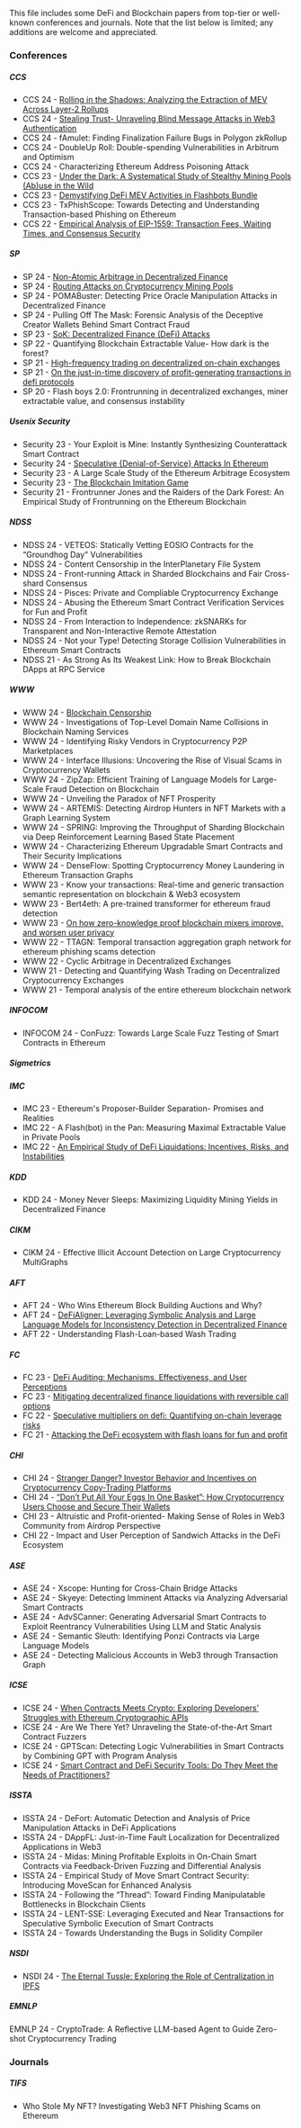 This file includes some DeFi and Blockchain papers from top-tier or well-known conferences and journals. Note that the list below is limited; any additions are welcome and appreciated.



### Conferences

##### CCS

* CCS 24 - [Rolling in the Shadows: Analyzing the Extraction of MEV Across Layer-2 Rollups](https://arxiv.org/pdf/2405.00138)
* CCS 24 - [Stealing Trust- Unraveling Blind Message Attacks in Web3 Authentication](https://arxiv.org/abs/2406.00523)
* CCS 24 - fAmulet: Finding Finalization Failure Bugs in Polygon zkRollup
* CCS 24 - DoubleUp Roll: Double-spending Vulnerabilities in Arbitrum and Optimism
* CCS 24 - Characterizing Ethereum Address Poisoning Attack
* CCS 23 - [Under the Dark: A Systematical Study of Stealthy Mining Pools (Ab)use in the Wild](https://dl.acm.org/doi/pdf/10.1145/3576915.3616677)
* CCS 23 - [Demystifying DeFi MEV Activities in Flashbots Bundle](https://dl.acm.org/doi/pdf/10.1145/3576915.3616590)
* CCS 23 - TxPhishScope: Towards Detecting and Understanding Transaction-based Phishing on Ethereum
* CCS 22 - [Empirical Analysis of EIP-1559: Transaction Fees, Waiting Times, and Consensus Security](https://dl.acm.org/doi/abs/10.1145/3548606.3559341)

##### SP 

* SP 24 - [Non-Atomic Arbitrage in Decentralized Finance](https://www.computer.org/csdl/proceedings-article/sp/2024/313000a224/1WPcYNItiZW)
* SP 24 - [Routing Attacks on Cryptocurrency Mining Pools](https://ieeexplore.ieee.org/iel8/10646615/10646598/10646806.pdf)
* SP 24 - POMABuster: Detecting Price Oracle Manipulation Attacks in Decentralized Finance
* SP 24 - Pulling Off The Mask: Forensic Analysis of the Deceptive Creator Wallets Behind Smart Contract Fraud
* SP 23 - [SoK: Decentralized Finance (DeFi) Attacks](https://ieeexplore.ieee.org/abstract/document/10179435/)
* SP 22 - Quantifying Blockchain Extractable Value- How dark is the forest?
* SP 21 - [High-frequency trading on decentralized on-chain exchanges](https://ieeexplore.ieee.org/abstract/document/9519421/)
* SP 21 - [On the just-in-time discovery of profit-generating transactions in defi protocols](https://ieeexplore.ieee.org/abstract/document/9519469/)
* SP 20 - Flash boys 2.0: Frontrunning in decentralized exchanges, miner extractable value, and consensus instability

##### Usenix Security 

* Security 23 - Your Exploit is Mine: Instantly Synthesizing Counterattack Smart Contract
* Security 24 - [Speculative {Denial-of-Service} Attacks In Ethereum](https://www.usenix.org/conference/usenixsecurity24/presentation/yaish)
* Security 23 - A Large Scale Study of the Ethereum Arbitrage Ecosystem
* Security 23 - [The Blockchain Imitation Game](https://www.usenix.org/conference/usenixsecurity23/presentation/qin)
* Security 21 - Frontrunner Jones and the Raiders of the Dark Forest: An Empirical Study of Frontrunning on the Ethereum Blockchain

##### NDSS 

* NDSS 24 - VETEOS: Statically Vetting EOSIO Contracts for the “Groundhog Day” Vulnerabilities
* NDSS 24 - Content Censorship in the InterPlanetary File System
* NDSS 24 - Front-running Attack in Sharded Blockchains and Fair Cross-shard Consensus
* NDSS 24 - Pisces: Private and Compliable Cryptocurrency Exchange
* NDSS 24 - Abusing the Ethereum Smart Contract Verification Services for Fun and Profit
* NDSS 24 - From Interaction to Independence: zkSNARKs for Transparent and Non-Interactive Remote Attestation
* NDSS 24 - Not your Type! Detecting Storage Collision Vulnerabilities in Ethereum Smart Contracts
* NDSS 21 - As Strong As Its Weakest Link: How to Break Blockchain DApps at RPC Service

##### WWW 

* WWW 24 - [Blockchain Censorship](https://dl.acm.org/doi/pdf/10.1145/3589334.3645431)
* WWW 24 - Investigations of Top-Level Domain Name Collisions in Blockchain Naming Services
* WWW 24 - Identifying Risky Vendors in Cryptocurrency P2P Marketplaces
* WWW 24 - Interface Illusions: Uncovering the Rise of Visual Scams in Cryptocurrency Wallets
* WWW 24 - ZipZap: Efficient Training of Language Models for Large-Scale Fraud Detection on Blockchain
* WWW 24 - Unveiling the Paradox of NFT Prosperity
* WWW 24 - ARTEMIS: Detecting Airdrop Hunters in NFT Markets with a Graph Learning System
* WWW 24 - SPRING: Improving the Throughput of Sharding Blockchain via Deep Reinforcement Learning Based State Placement
* WWW 24 - Characterizing Ethereum Upgradable Smart Contracts and Their Security Implications
* WWW 24 - DenseFlow: Spotting Cryptocurrency Money Laundering in Ethereum Transaction Graphs
* WWW 23 - Know your transactions: Real-time and generic transaction semantic representation on blockchain \& Web3 ecosystem
* WWW 23 - Bert4eth: A pre-trained transformer for ethereum fraud detection
* WWW 23 - [On how zero-knowledge proof blockchain mixers improve, and worsen user privacy](https://dl.acm.org/doi/pdf/10.1145/3543507.3583217)
* WWW 22 - TTAGN: Temporal transaction aggregation graph network for ethereum phishing scams detection
* WWW 22 - Cyclic Arbitrage in Decentralized Exchanges
* WWW 21 - Detecting and Quantifying Wash Trading on Decentralized Cryptocurrency Exchanges
* WWW 21 - Temporal analysis of the entire ethereum blockchain network

##### INFOCOM

* INFOCOM 24 - ConFuzz: Towards Large Scale Fuzz Testing of Smart Contracts in Ethereum

##### Sigmetrics 

##### IMC 

* IMC 23 - Ethereum's Proposer-Builder Separation- Promises and Realities
* IMC 22 - A Flash(bot) in the Pan: Measuring Maximal Extractable Value in Private Pools
* IMC 22 - [An Empirical Study of DeFi Liquidations: Incentives, Risks, and Instabilities](https://dl.acm.org/doi/pdf/10.1145/3487552.3487811)

##### KDD

* KDD 24 - Money Never Sleeps: Maximizing Liquidity Mining Yields in Decentralized Finance

##### CIKM

* CIKM 24 - Effective Illicit Account Detection on Large Cryptocurrency MultiGraphs

##### AFT

* AFT 24 - Who Wins Ethereum Block Building Auctions and Why?
* AFT 24 - [DeFiAligner: Leveraging Symbolic Analysis and Large Language Models for Inconsistency Detection in Decentralized Finance](https://drops.dagstuhl.de/entities/document/10.4230/LIPIcs.AFT.2024.7)
* AFT 22 - Understanding Flash-Loan-based Wash Trading

##### FC

* FC 23 - [DeFi Auditing: Mechanisms, Effectiveness, and User Perceptions](https://link.springer.com/chapter/10.1007/978-3-031-48806-1_21)
* FC 23 - [Mitigating decentralized finance liquidations with reversible call options](https://link.springer.com/chapter/10.1007/978-3-031-47754-6_20)
* FC 22 - [Speculative multipliers on defi: Quantifying on-chain leverage risks](https://link.springer.com/chapter/10.1007/978-3-031-18283-9_3)
* FC 21 - [Attacking the DeFi ecosystem with flash loans for fun and profit](https://link.springer.com/chapter/10.1007/978-3-662-64322-8_1?trk=public_post_comment-text)

##### CHI

* CHI 24 - [Stranger Danger? Investor Behavior and Incentives on Cryptocurrency Copy-Trading Platforms](https://dl.acm.org/doi/pdf/10.1145/3613904.3642715)
* CHI 24 - [“Don’t Put All Your Eggs In One Basket”: How Cryptocurrency Users Choose and Secure Their Wallets](https://dl.acm.org/doi/pdf/10.1145/3613904.3642534)
* CHI 23 - Altruistic and Profit-oriented- Making Sense of Roles in Web3 Community from Airdrop Perspective
* CHI 22 - Impact and User Perception of Sandwich Attacks in the DeFi Ecosystem

##### ASE

* ASE 24 - Xscope: Hunting for Cross-Chain Bridge Attacks
* ASE 24 - Skyeye: Detecting Imminent Attacks via Analyzing Adversarial Smart Contracts
* ASE 24 - AdvSCanner: Generating Adversarial Smart Contracts to Exploit Reentrancy Vulnerabilities Using LLM and Static Analysis
* ASE 24 - Semantic Sleuth: Identifying Ponzi Contracts via Large Language Models
* ASE 24 - Detecting Malicious Accounts in Web3 through Transaction Graph

##### ICSE 

* ICSE 24 - [When Contracts Meets Crypto: Exploring Developers’ Struggles with Ethereum Cryptographic APIs](https://dl.acm.org/doi/pdf/10.1145/3597503.3639131)
* ICSE 24 - Are We There Yet? Unraveling the State-of-the-Art Smart Contract Fuzzers
* ICSE 24 - GPTScan: Detecting Logic Vulnerabilities in Smart Contracts by Combining GPT with Program Analysis
* ICSE 24 - [Smart Contract and DeFi Security Tools: Do They Meet the Needs of Practitioners?](https://dl.acm.org/doi/abs/10.1145/3597503.3623302)

##### ISSTA

* ISSTA 24 - DeFort: Automatic Detection and Analysis of Price Manipulation Attacks in DeFi Applications
* ISSTA 24 - DAppFL: Just-in-Time Fault Localization for Decentralized Applications in Web3
* ISSTA 24 - Midas: Mining Profitable Exploits in On-Chain Smart Contracts via Feedback-Driven Fuzzing and Differential Analysis
* ISSTA 24 - Empirical Study of Move Smart Contract Security: Introducing MoveScan for Enhanced Analysis
* ISSTA 24 - Following the “Thread”: Toward Finding Manipulatable Bottlenecks in Blockchain Clients
* ISSTA 24 - LENT-SSE: Leveraging Executed and Near Transactions for Speculative Symbolic Execution of Smart Contracts
* ISSTA 24 - Towards Understanding the Bugs in Solidity Compiler

##### NSDI

* NSDI 24 - [The Eternal Tussle: Exploring the Role of Centralization in IPFS](https://www.usenix.org/system/files/nsdi24-wei.pdf)



##### EMNLP

EMNLP 24 - CryptoTrade: A Reflective LLM-based Agent to Guide Zero-shot Cryptocurrency Trading



### Journals

##### TIFS

* Who Stole My NFT? Investigating Web3 NFT Phishing Scams on Ethereum
